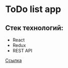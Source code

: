 # ToDo list app

## Стек технологий:

- React
- Redux
- REST API

[Ссылка](https://KarinaValiaeva.github.io/todo-app)
